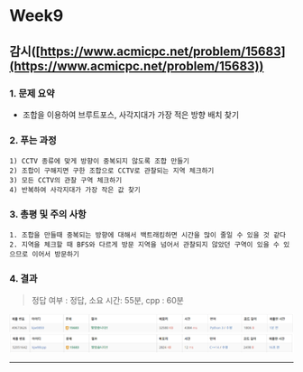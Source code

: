 # Week9

## 감시([https://www.acmicpc.net/problem/15683](https://www.acmicpc.net/problem/15683))

### 1. 문제 요약

- 조합을 이용하여 브루트포스, 사각지대가 가장 적은 방향 배치 찾기

### 2. 푸는 과정

```
1) CCTV 종류에 맞게 방향이 중복되지 않도록 조합 만들기
2) 조합이 구해지면 구한 조합으로 CCTV로 관찰되는 지역 체크하기
3) 모든 CCTV의 관찰 구역 체크하기
4) 반복하여 사각지대가 가장 작은 값 찾기
```

### 3. 총평 및 주의 사항

```
1. 조합을 만들때 중복되는 방향에 대해서 백트래킹하면 시간을 많이 줄일 수 있을 것 같다
2. 지역을 체크할 때 BFS와 다르게 방문 지역을 넘어서 관찰되지 않았던 구역이 있을 수 있으므로 이어서 방문하기
```

### 4. 결과

> 정답 여부 : 정답,    소요 시간: 55분, cpp : 60분
> 

![Week9.PNG](../img/python/Week9.PNG)
![Week9.PNG](../img/cpp/Week9.PNG)

---
